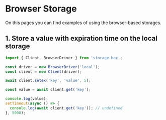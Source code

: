 # Browser Storage

On this pages you can find examples of using the browser-based storages.

## 1. Store a value with expiration time on the local storage

```typescript
import { Client, BrowserDriver } from 'storage-box';

const driver = new BrowserDriver('local');
const client = new Client(driver);

await client.setex('key', 'value', 5);

const value = await client.get('key');

console.log(value);
setTimeout(async () => {
  console.log(await client.get('key')); // undefined
}, 5000);
```
